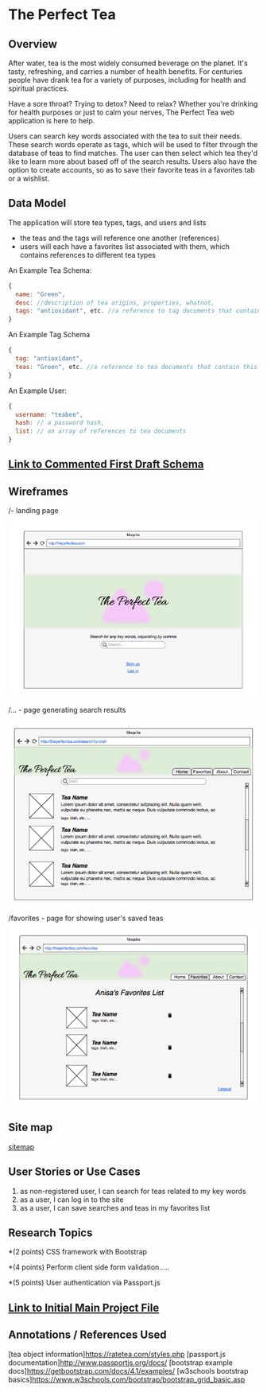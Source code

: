 # The Perfect Tea 

## Overview

After water, tea is the most widely consumed beverage on the planet. It's tasty, refreshing, and carries a number of health benefits. For centuries people have drank tea for a variety of purposes, including for health and spiritual practices.

Have a sore throat? Trying to detox? Need to relax? Whether you're drinking for health purposes or just to calm your nerves, The Perfect Tea web application is here to help. 

Users can search key words associated with the tea to suit their needs. These search words operate as tags, which will be used to filter through the database of teas to find matches. The user can then select which tea they'd like to learn more about based off of the search results. 
Users also have the option to create accounts, so as to save their favorite teas in a favorites tab or a wishlist.


## Data Model

The application will store tea types, tags, and users and lists

* the teas and the tags will reference one another (references)
* users will each have a favorites list associated with them, which contains references to different tea types


An Example Tea Schema:

```javascript
{
  name: "Green",
  desc: //description of tea origins, properties, whatnot,
  tags: "antioxidant", etc. //a reference to tag documents that contain this tea
}
```

An Example Tag Schema
```javascript
{
  tag: "antioxidant",
  teas: "Green", etc. //a reference to tea documents that contain this tag
}
```

An Example User:

```javascript
{
  username: "teabee",
  hash: // a password hash,
  list: // an array of references to tea documents
}
```


## [Link to Commented First Draft Schema](db.js) 



## Wireframes

/- landing page

![landing page](documentation/home.png)

/... - page generating search results

![list](documentation/search.png)

/favorites - page for showing user's saved teas

![list](documentation/favorites.png)

## Site map

[sitemap](documentation/sitemap.pdf)

## User Stories or Use Cases

1. as non-registered user, I can search for teas related to my key words
2. as a user, I can log in to the site
3. as a user, I can save searches and teas in my favorites list

## Research Topics

*(2 points) CSS framework with Bootstrap

*(4 points) Perform client side form validation.....

*(5 points) User authentication via Passport.js

## [Link to Initial Main Project File](app.js) 

## Annotations / References Used

[tea object information]https://ratetea.com/styles.php
[passport.js documentation]http://www.passportjs.org/docs/
[bootstrap example docs]https://getbootstrap.com/docs/4.1/examples/
[w3schools bootstrap basics]https://www.w3schools.com/bootstrap/bootstrap_grid_basic.asp